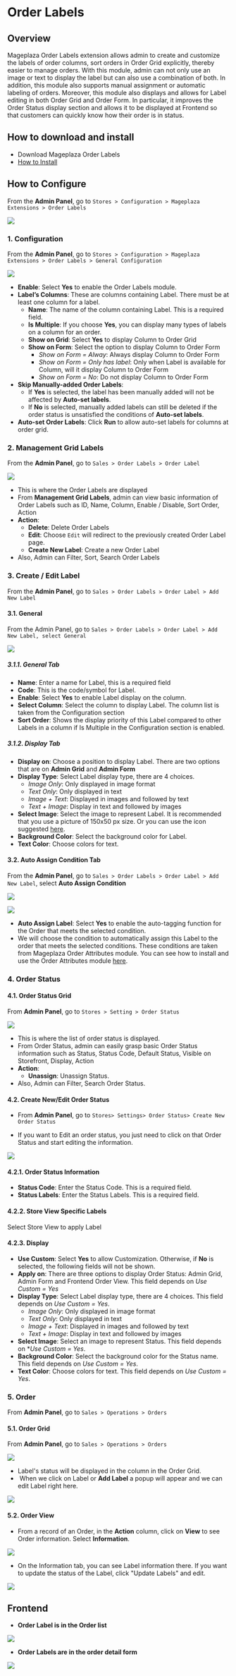 # Order Labels

## Overview

Mageplaza Order Labels extension allows admin to create and customize the labels of order columns, sort orders in Order Grid explicitly, thereby easier to manage orders. With this module, admin can not only use an image or text to display the label but can also use a combination of both. In addition, this module also supports manual assignment or automatic labeling of orders. Moreover, this module also displays and allows for Label editing in both Order Grid and Order Form. In particular, it improves the Order Status display section and allows it to be displayed at Frontend so that customers can quickly know how their order is in status.


## How to download and install

- Download Mageplaza Order Labels
- [How to Install](https://www.mageplaza.com/install-magento-2-extension/)


## How to Configure

From the **Admin Panel**, go to `Stores > Configuration > Mageplaza Extensions > Order Labels`

![](https://i.imgur.com/MwVnxdl.gif)

### 1. Configuration

From the **Admin Panel**, go to `Stores > Configuration > Mageplaza Extensions > Order Labels > General Configuration`

![](https://i.imgur.com/t18kfSH.png)

- **Enable**: Select **Yes** to enable the Order Labels module.
- **Label’s Columns**: These are columns containing Label. There must be at least one column for a label.
  - **Name**: The name of the column containing Label. This is a required field.
  - **Is Multiple**: If you choose **Yes**, you can display many types of labels on a column for an order.
  - **Show on Grid**: Select **Yes** to display Column to Order Grid
  - **Show on Form**: Select the option to display Column to Order Form
    - *Show on Form = Alway*: Always display Column to Order Form
    - *Show on Form = Only has label*: Only when Label is available for Column, will it display Column to Order Form
    - *Show on Form = No*: Do not display Column to Order Form
- **Skip Manually-added Order Labels**:
  - If **Yes** is selected, the label has been manually added will not be affected by **Auto-set labels**.
  - If **No** is selected, manually added labels can still be deleted if the order status is unsatisfied the conditions of **Auto-set labels**.
- **Auto-set Order Labels**: Click **Run** to allow auto-set labels for columns at order grid. 


### 2. Management Grid Labels

From the **Admin Panel**, go to `Sales > Order Labels > Order Label`

![](https://i.imgur.com/Sc9Ypcu.png)

- This is where the Order Labels are displayed
- From **Management Grid Labels**, admin can view basic information of Order Labels such as ID, Name, Column, Enable / Disable, Sort Order, Action
- **Action**:
  - **Delete**: Delete Order Labels
  - **Edit**: Choose `Edit` will redirect to the previously created Order Label page.
  - **Create New Label**: Create a new Order Label
- Also, Admin can Filter, Sort, Search Order Labels


### 3. Create / Edit Label

From the **Admin Panel**, go to `Sales > Order Labels > Order Label > Add New Label`

#### 3.1. General

From the Admin Panel, go to `Sales > Order Labels > Order Label > Add New Label, select General`

![](https://i.imgur.com/E4WESzA.png)

##### 3.1.1. General Tab
- **Name**: Enter a name for Label, this is a required field
- **Code**: This is the code/symbol for Label.
- **Enable**: Select **Yes** to enable Label display on the column.
- **Select Column**: Select the column to display Label. The column list is taken from the Configuration section
- **Sort Order**: Shows the display priority of this Label compared to other Labels in a column if Is Multiple in the Configuration section is enabled.

##### 3.1.2. Display Tab
- **Display on**: Choose a position to display Label. There are two options that are on **Admin Grid** and **Admin Form**
- **Display Type**: Select Label display type, there are 4 choices.
  - *Image Only*: Only displayed in image format
  - *Text Only*: Only displayed in text
  - *Image + Text*: Displayed in images and followed by text
  - *Text + Image*: Display in text and followed by images
- **Select Image**: Select the image to represent Label. It is recommended that you use a picture of 150x50 px size. Or you can use the icon suggested [here](https://www.flaticon.com/search).
- **Background Color**: Select the background color for Label.
- **Text Color**: Choose colors for text.


#### 3.2. Auto Assign Condition Tab

From the **Admin Panel**, go to `Sales > Order Labels > Order Label > Add New Label`, select **Auto Assign Condition**

![](https://i.imgur.com/cae6xb1.png)

![](https://i.imgur.com/1489kzM.png)

- **Auto Assign Label**: Select **Yes** to enable the auto-tagging function for the Order that meets the selected condition.
- We will choose the condition to automatically assign this Label to the order that meets the selected conditions. These conditions are taken from Mageplaza Order Attributes module. You can see how to install and use the Order Attributes module [here](https://docs.mageplaza.com/order-attributes/index.html).


### 4. Order Status

#### 4.1. Order Status Grid

From **Admin Panel**, go to `Stores > Setting > Order Status`

![](https://i.imgur.com/l6agd0R.png)

- This is where the list of order status is displayed.
- From Order Status, admin can easily grasp basic Order Status information such as Status, Status Code, Default Status, Visible on Storefront, Display, Action
- **Action**:
  - **Unassign**: Unassign Status.
- Also, Admin can Filter, Search Order Status.

#### 4.2. Create New/Edit Order Status

- From **Admin Panel**, go to `Stores> Settings> Order Status> Create New Order Status`

- If you want to Edit an order status, you just need to click on that Order Status and start editing the information.

![](https://i.imgur.com/tfoI5VG.png)

#### 4.2.1. Order Status Information
- **Status Code**: Enter the Status Code. This is a required field.
- **Status Labels**: Enter the Status Labels. This is a required field. 

#### 4.2.2. Store View Specific Labels
Select Store View to apply Label

#### 4.2.3. Display

- **Use Custom**: Select **Yes** to allow Customization. Otherwise, if **No** is selected, the following fields will not be shown.
- **Apply on**: There are three options to display Order Status: Admin Grid, Admin Form and Frontend Order View. This field depends on *Use Custom = Yes*
- **Display Type**: Select Label display type, there are 4 choices. This field depends on *Use Custom = Yes*.
  - *Image Only*: Only displayed in image format
  - *Text Only*: Only displayed in text
  - *Image + Text*: Displayed in images and followed by text
  - *Text + Image*: Display in text and followed by images
- **Select Image**: Select an image to represent Status. This field depends on **Use Custom = Yes*.
- **Background Color**: Select the background color for the Status name. This field depends on *Use Custom = Yes*.
- **Text Color**: Choose colors for text. This field depends on *Use Custom = Yes*.


### 5. Order
From **Admin Panel**, go to `Sales > Operations > Orders`

#### 5.1. Order Grid
From **Admin Panel**, go to `Sales > Operations > Orders`

![](https://i.imgur.com/p6XZ3S7.png)

- Label's status will be displayed in the column in the Order Grid.
-  When we click on Label or **Add Label** a popup will appear and we can edit Label right here.

![](https://i.imgur.com/2FJP7A0.png)

#### 5.2. Order View

- From a record of an Order, in the **Action** column, click on **View** to see Order information. Select **Information**.

![](https://i.imgur.com/i2KYFVa.png)

- On the Information tab, you can see Label information there. If you want to update the status of the Label, click "Update Labels" and edit.

![](https://i.imgur.com/Sl3Wj8e.png)

## Frontend

- **Order Label is in the Order list**

![](https://i.imgur.com/CvbwSiB.png)

- **Order Labels are in the order detail form**

![](https://i.imgur.com/cdy2JEc.png)
